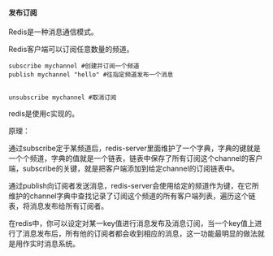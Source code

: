 #### 发布订阅

Redis是一种消息通信模式。

Redis客户端可以订阅任意数量的频道。

```
subscribe mychannel #创建并订阅一个频道
publish mychannel "hello" #往指定频道发布一个消息


unsubscribe mychannel #取消订阅
```

redis是使用c实现的。

原理：

通过subscribe定于某频道后，redis-server里面维护了一个字典，字典的键就是一个个频道，字典的值就是一个链表，链表中保存了所有订阅这个channel的客户端，subscribe的关键，就是把客户端添加到给定channel的订阅链表中。

通过publish向订阅者发送消息，redis-server会使用给定的频道作为键，在它所维护的channel字典中查找记录了订阅这个频道的所有客户端列表，遍历这个链表，将消息发布给所有订阅者。

在redis中，你可以设定对某一key值进行消息发布及消息订阅，当一个key值上进行了消息发布后，所有他的订阅者都会收到相应的消息，这一功能最明显的做法就是用作实时消息系统。
